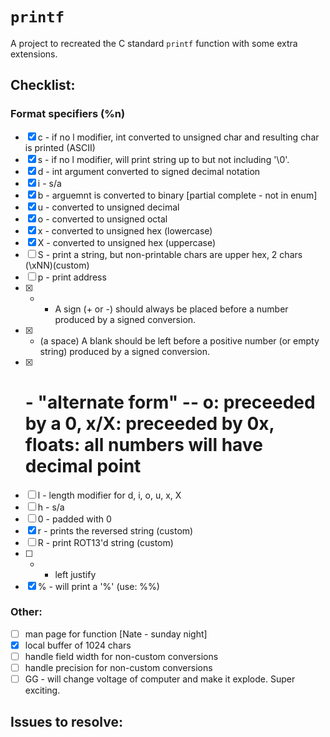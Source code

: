 # `printf`

A project to recreated the C standard `printf` function with some extra extensions.


## Checklist:
### Format specifiers (%n)
- [x] c - if no l modifier, int converted to unsigned char and resulting char is printed (ASCII)
- [x] s - if no l modifier, will print string up to but not including '\0'.
- [x] d - int argument converted to signed decimal notation
- [x] i - s/a
- [x] b - arguemnt is converted to binary [partial complete - not in enum]
- [x] u - converted to unsigned decimal
- [x] o - converted to unsigned octal
- [x] x - converted to unsigned hex (lowercase)
- [x] X - converted to unsigned hex (uppercase)
- [ ] S - print a string, but non-printable chars are upper hex, 2 chars (\xNN)(custom)
- [ ] p - print address
- [x] + - A  sign  (+ or -) should always be placed before a number produced by a signed conversion.
- [x]  - (a space) A blank should be left before a positive number (or empty string) produced by a signed conversion.
- [x] # - "alternate form" -- o: preceeded by a 0, x/X: preceeded by 0x, floats: all numbers will have decimal point
- [ ] l - length modifier for d, i, o, u, x, X
- [ ] h - s/a
- [ ] 0 - padded with 0
- [x] r - prints the reversed string (custom)
- [ ] R - print ROT13'd string (custom)
- [ ] - - left justify
- [x] % - will print a '%' (use: %%)

### Other:
- [ ] man page for function [Nate - sunday night]
- [x] local buffer of 1024 chars
- [ ] handle field width for non-custom conversions
- [ ] handle precision for non-custom conversions
- [ ] GG - will change voltage of computer and make it explode. Super exciting.

## Issues to resolve:

